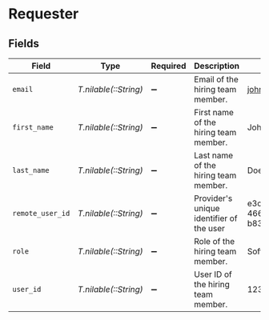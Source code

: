 # Requester


## Fields

| Field                                    | Type                                     | Required                                 | Description                              | Example                                  |
| ---------------------------------------- | ---------------------------------------- | ---------------------------------------- | ---------------------------------------- | ---------------------------------------- |
| `email`                                  | *T.nilable(::String)*                    | :heavy_minus_sign:                       | Email of the hiring team member.         | john.doe@gmail.com                       |
| `first_name`                             | *T.nilable(::String)*                    | :heavy_minus_sign:                       | First name of the hiring team member.    | John                                     |
| `last_name`                              | *T.nilable(::String)*                    | :heavy_minus_sign:                       | Last name of the hiring team member.     | Doe                                      |
| `remote_user_id`                         | *T.nilable(::String)*                    | :heavy_minus_sign:                       | Provider's unique identifier of the user | e3cb75bf-aa84-466e-a6c1-b8322b257a48     |
| `role`                                   | *T.nilable(::String)*                    | :heavy_minus_sign:                       | Role of the hiring team member.          | Software Engineer                        |
| `user_id`                                | *T.nilable(::String)*                    | :heavy_minus_sign:                       | User ID of the hiring team member.       | 123456                                   |